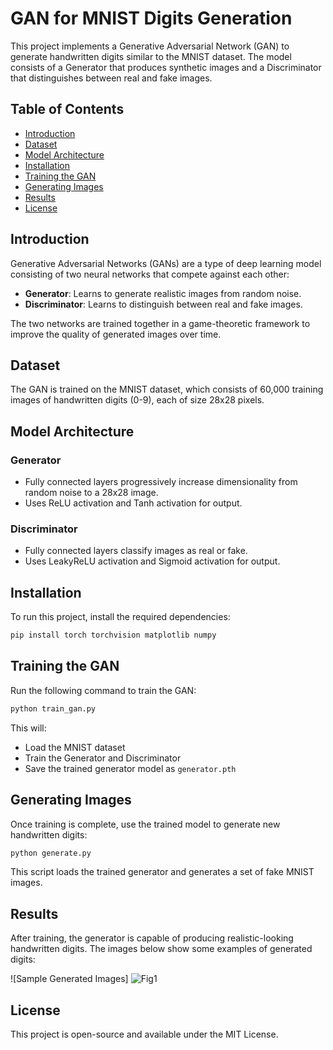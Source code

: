 # GAN for MNIST Digits Generation

This project implements a Generative Adversarial Network (GAN) to generate handwritten digits similar to the MNIST dataset. The model consists of a Generator that produces synthetic images and a Discriminator that distinguishes between real and fake images.

## Table of Contents
- [Introduction](#introduction)
- [Dataset](#dataset)
- [Model Architecture](#model-architecture)
- [Installation](#installation)
- [Training the GAN](#training-the-gan)
- [Generating Images](#generating-images)
- [Results](#results)
- [License](#license)

## Introduction
Generative Adversarial Networks (GANs) are a type of deep learning model consisting of two neural networks that compete against each other:
- **Generator**: Learns to generate realistic images from random noise.
- **Discriminator**: Learns to distinguish between real and fake images.

The two networks are trained together in a game-theoretic framework to improve the quality of generated images over time.

## Dataset
The GAN is trained on the MNIST dataset, which consists of 60,000 training images of handwritten digits (0-9), each of size 28x28 pixels.

## Model Architecture
### Generator
- Fully connected layers progressively increase dimensionality from random noise to a 28x28 image.
- Uses ReLU activation and Tanh activation for output.

### Discriminator
- Fully connected layers classify images as real or fake.
- Uses LeakyReLU activation and Sigmoid activation for output.

## Installation
To run this project, install the required dependencies:
```sh
pip install torch torchvision matplotlib numpy
```

## Training the GAN
Run the following command to train the GAN:
```sh
python train_gan.py
```
This will:
- Load the MNIST dataset
- Train the Generator and Discriminator
- Save the trained generator model as `generator.pth`

## Generating Images
Once training is complete, use the trained model to generate new handwritten digits:
```sh
python generate.py
```
This script loads the trained generator and generates a set of fake MNIST images.

## Results
After training, the generator is capable of producing realistic-looking handwritten digits. The images below show some examples of generated digits:

![Sample Generated Images]
![Fig1](https://github.com/user-attachments/assets/41e821cd-4ce7-472d-8883-4b730ea16269)

## License
This project is open-source and available under the MIT License.

